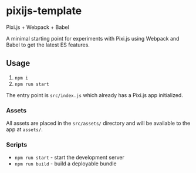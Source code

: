 # pixijs-template
Pixi.js + Webpack + Babel

A minimal starting point for experiments with Pixi.js using Webpack and Babel to get the latest ES features.

## Usage
1) `npm i`
2) `npm run start`

The entry point is `src/index.js` which already has a Pixi.js app initialized.

### Assets

All assets are placed in the `src/assets/` directory and will be available to the app at `assets/`.

### Scripts

* `npm run start` - start the development server
* `npm run build` - build a deployable bundle
